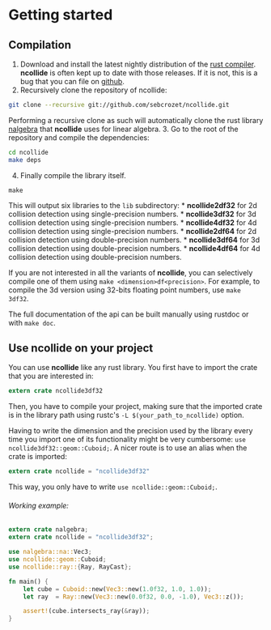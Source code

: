 # Getting started

## Compilation
1. Download and install the latest nightly distribution of the [rust
   compiler](http://rust-lang.org). **ncollide** is often kept up to date with
   those releases. If it is not, this is a bug that you can file on
   [github](https://github.com/sebcrozet/ncollide/issues).
2. Recursively clone the repository of ncollide:
```sh
git clone --recursive git://github.com/sebcrozet/ncollide.git
```
Performing a recursive clone as such will automatically clone the rust library
[nalgebra](http://nalgebra.org) that **ncollide** uses for linear algebra.
3. Go to the root of the repository and compile the dependencies:
```sh
cd ncollide
make deps
```
4. Finally compile the library itself.
```
make
```
This will output six libraries to the `lib` subdirectory:
    * **ncollide2df32** for 2d collision detection using single-precision numbers.
    * **ncollide3df32** for 3d collision detection using single-precision numbers.
    * **ncollide4df32** for 4d collision detection using single-precision numbers.
    * **ncollide2df64** for 2d collision detection using double-precision numbers.
    * **ncollide3df64** for 3d collision detection using double-precision numbers.
    * **ncollide4df64** for 4d collision detection using double-precision numbers.

If you are not interested in all the variants of **ncollide**, you can
selectively compile one of them using `make <dimension>df<precision>`. For
example, to compile the 3d version using 32-bits floating point numbers, use
`make 3df32`.

The full documentation of the api can be built manually using rustdoc or with
`make doc`.

## Use ncollide on your project
You can use **ncollide** like any rust library. You first have to import the
crate that you are interested in:
```rust
extern crate ncollide3df32
```
Then, you have to compile your project, making sure that the imported crate is
in the library path using rustc's `-L $(your_path_to_ncollide)` option.

Having to write the dimension and the precision used by the library every time
you import one of its functionality might be very cumbersome: `use
ncollide3df32::geom::Cuboid;`. A nicer route is to use an alias when the crate
is imported:
```rust
extern crate ncollide = "ncollide3df32"
```
This way, you only have to write `use ncollide::geom::Cuboid;`.

###### Working example:
```rust
extern crate nalgebra;
extern crate ncollide = "ncollide3df32";

use nalgebra::na::Vec3;
use ncollide::geom::Cuboid;
use ncollide::ray::{Ray, RayCast};

fn main() {
    let cube = Cuboid::new(Vec3::new(1.0f32, 1.0, 1.0));
    let ray  = Ray::new(Vec3::new(0.0f32, 0.0, -1.0), Vec3::z());

    assert!(cube.intersects_ray(&ray));
}
```
